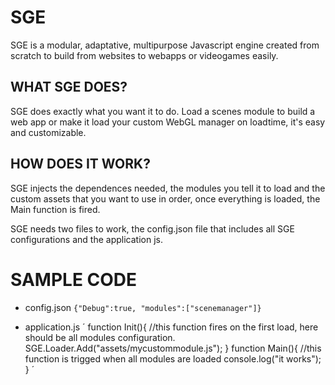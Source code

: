 # SGE
SGE is a modular, adaptative, multipurpose Javascript engine created from scratch to build from websites to webapps or videogames easily.

## WHAT SGE DOES? ##
SGE does exactly what you want it to do.
Load a scenes module to build a web app or make it load your custom WebGL manager on loadtime, it's easy and customizable.

## HOW DOES IT WORK? ##
SGE injects the dependences needed, the modules you tell it to load and the custom assets that you want to use in order, once everything is loaded, the Main function is fired.

SGE needs two files to work, the config.json file that includes all SGE configurations and the application js.

# SAMPLE CODE

- config.json
`{"Debug":true, "modules":["scenemanager"]}`

- application.js
´
function Init(){
    //this function fires on the first load, here should be all modules configuration.
    SGE.Loader.Add("assets/mycustommodule.js");
}
function Main(){
    //this function is trigged when all modules are loaded
    console.log("it works");
}
´
